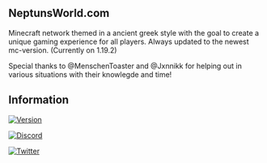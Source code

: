 ## NeptunsWorld.com
Minecraft network themed in a ancient greek style with the goal to create a unique gaming experience for all players. Always updated to the newest mc-version. (Currently on 1.19.2)
  	
Special thanks to @MenschenToaster and @Jxnnikk for helping out in various situations with their knowlegde and time!
  	
## Information
[![Version](https://img.shields.io/badge/Network%20Version-Alpha%20(Internal)-blue?style=for-the-badge&logo=appveyor)](https://terium.cloud)

[![Discord](https://img.shields.io/badge/Discord%20Server-JOIN%20NOW-%237289da?style=for-the-badge&logo=discord)](https://discord.gg/yBABKySh8f)

[![Twitter](https://img.shields.io/twitter/follow/neptunsworld?color=%231DA1F2&logo=twitter&style=for-the-badge)](https://twitter.com/neptunsworld)
